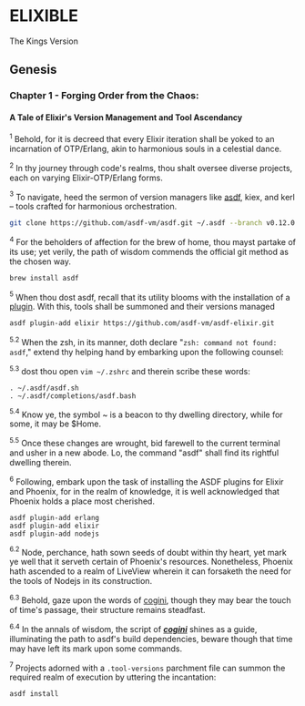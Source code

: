 # ELIXIBLE
The Kings Version

## Genesis

### Chapter 1 - Forging Order from the Chaos: 

#### A Tale of Elixir's Version Management and Tool Ascendancy

$^1$ Behold, for it is decreed that every Elixir iteration shall be yoked to an incarnation of OTP/Erlang, akin to harmonious souls in a celestial dance.

$^2$  In thy journey through code's realms, thou shalt oversee diverse projects, each on varying Elixir-OTP/Erlang forms. 

$^3$ To navigate, heed the sermon of version managers like [asdf](https://asdf-vm.com/guide/getting-started.html#_2-download-asdf), kiex, and kerl – tools crafted for harmonious orchestration.

```bash
git clone https://github.com/asdf-vm/asdf.git ~/.asdf --branch v0.12.0
```

$^4$ For the beholders of affection for the brew of home, thou mayst partake of its use; yet verily, the path of wisdom commends the official git method as the chosen way.

```bash
brew install asdf
```
$^5$ When thou dost asdf, recall that its utility blooms with the installation of a [plugin](https://github.com/asdf-vm/asdf-elixir). With this, tools shall be summoned and their versions managed

```bash 
asdf plugin-add elixir https://github.com/asdf-vm/asdf-elixir.git
```

$^{5.2}$ When the zsh, in its manner, doth declare "`zsh: command not found: asdf`," extend thy helping hand by embarking upon the following counsel: 

$^{5.3}$ dost thou open `vim ~/.zshrc` and therein scribe these words:

```
. ~/.asdf/asdf.sh
. ~/.asdf/completions/asdf.bash
```

$^{5.4}$ Know ye, the symbol ~ is a beacon to thy dwelling directory, while for some, it may be $Home. 

$^{5.5}$ Once these changes are wrought, bid farewell to the current terminal and usher in a new abode. Lo, the command "asdf" shall find its rightful dwelling therein.

$^6$ Following, embark upon the task of installing the ASDF plugins for Elixir and Phoenix, for in the realm of knowledge, it is well acknowledged that Phoenix holds a place most cherished.
```
asdf plugin-add erlang
asdf plugin-add elixir
asdf plugin-add nodejs
```

$^{6.2}$ Node, perchance, hath sown seeds of doubt within thy heart, yet mark ye well that it serveth certain of Phoenix's resources. Nonetheless, Phoenix hath ascended to a realm of LiveView wherein it can forsaketh the need for the tools of Nodejs in its construction.

$^{6.3}$ Behold, gaze upon the words of [cogini](https://www.cogini.com/blog/using-asdf-with-elixir-and-phoenix/), though they may bear the touch of time's passage, their structure remains steadfast.

$^{6.4}$ In the annals of wisdom, the script of ***[cogini](https://www.cogini.com/blog/using-asdf-with-elixir-and-phoenix/)*** shines as a guide, illuminating the path to asdf's build dependencies, beware though that time may have left its mark upon some commands.


$^7$ Projects adorned with a `.tool-versions` parchment file can summon the required realm of execution by uttering the incantation:
```
asdf install
```